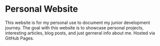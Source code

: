 # Personal Website
This website is for my personal use to document my junior development journey. The goal with this website is to showcase personal projects, interesting articles, blog posts, and just gerneral info about me. Hosted via GitHub Pages.

